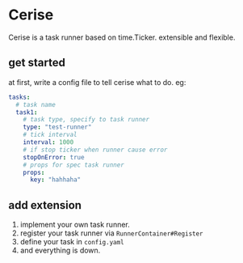 # Cerise
Cerise is a task runner based on time.Ticker. extensible and flexible.

## get started
at first, write a config file to tell cerise what to do. eg:  
```yaml
tasks:
  # task name
  task1:
    # task type, specify to task runner
    type: "test-runner"
    # tick interval
    interval: 1000
    # if stop ticker when runner cause error
    stopOnError: true
    # props for spec task runner
    props:
      key: "hahhaha"
```

## add extension
1. implement your own task runner.  
1. register your task runner via `RunnerContainer#Register`
1. define your task in `config.yaml`
1. and everything is down.
